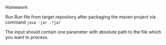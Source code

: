 Homework

Run
Run file from target repository after packaging the maven project via command
`java -jar .*jar`

The input should contain one parameter with absolute path to the file which you want to process.

